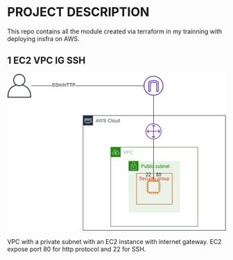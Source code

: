 # PROJECT DESCRIPTION

This repo contains all the module created via terraform in my trainning with deploying insfra on AWS.


## 1 EC2 VPC IG SSH

![AWSGRAPH1](EC2_VPC_IG_SSH.png)


VPC with a private subnet with an EC2 instance with internet gateway.
EC2 expose port 80 for http protocol and 22 for SSH.